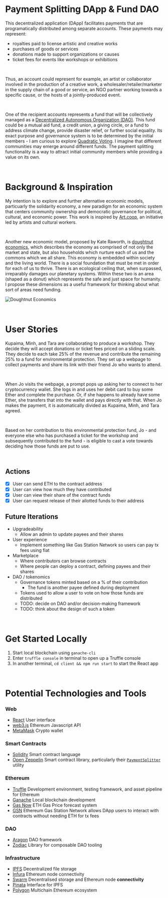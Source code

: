 # Payment Splitting DApp & Fund DAO
This decentralized application (DApp) facilitates payments that are programatically distributed among separate accounts. These payments may represent:

- royalties paid to license artistic and creative works
- purchases of goods or services
- donations made to support organizations or causes
- ticket fees for events like workshops or exhibitions

<br/>

Thus, an account could represent for example, an artist or collaborator involved in the production of a creative work, a wholesaler/retailer/marketer in the supply chain of a good or service, an NGO partner working towards a specific cause, or the hosts of a jointly-produced event. 

<br/>

One of the recipient accounts represents a fund that will be collectively managed as a [Decentralized Autonomous Organization (DAO)](https://ethereum.org/en/dao/). This fund could be a mutual aid fund, a credit union, a giving circle, or a fund to address climate change, provide disaster relief, or further social equality. Its exact purpose and governance system is to be determined by the initial members - I am curious to explore [Quadratic Voting](https://www.radicalxchange.org/concepts/quadratic-voting/). I imagine that different communities may emerge around different funds. The payment splitting functionality is a way to attract initial community members while providing a value on its own.

<br/>

# Background & Inspiration
My intention is to explore and further alternative economic models, particuarly the solidarity economy, a new paradigm for an economic system that centers community ownership and democratic governance for political, cultural, and economic power. This work is inspired by [Art.coop](https://art.coop/), an initiative led by artists and cultural workers.

<br/>

Another new economic model, proposed by Kate Raworth, is [doughtnut economics](https://www.kateraworth.com/doughnut/), which describes the economy as comprised of not only the market and state, but also households which nurture each of us and the commons which we all share. This economy is embedded within society and the living world. There is a social foundation that must be met in order for each of us to thrive. There is an ecological ceiling that, when surpassed, irreparably damages our planetary systems. Within these two is an area (shaped as a donut) which represents the safe and just space for humanity. I propose these dimensions as a useful framework for thinking about what sort of areas need funding.

![Doughtnut Economics](https://economicsdetective.com/wp-content/uploads/2017/03/doughnut.jpg "Doughtnut Economics")

<br/>

# User Stories
Kupaima, Minh, and Tara are collaborating to produce a workshop. They decide they will accept donations or ticket fees priced on a sliding scale. They decide to each take 25% of the revenue and contribute the remaining 25% to a fund for environmental protection. They set up a webpage to collect payments and share its link with their friend Jo who wants to attend. 

<br/>

When Jo visits the webpage, a prompt pops up asking her to connect to her cryptocurrency wallet. She logs in and uses her debit card to buy some Ether and complete the purchase. Or, if she happens to already have some Ether, she transfers that into the wallet and pays directly with that.  When Jo makes the payment, it is automatically divided as Kupaima, Minh, and Tara agreed. 

<br/>

Based on her contribution to this environmental protection fund, Jo - and everyone else who has purchased a ticket for the workshop and subsequently contributed to the fund - is eligible to cast a vote towards deciding how those funds are put to use.

<br/>

## Actions
- [x] User can send ETH to the contract address
- [x] User can view how much they have contributed
- [x] User can view their share of the contract funds
- [x] User can request release of their allotted funds to their address

## Future Iterations
- Upgradeability
  - Allow an admin to update payees and their shares
- User experience
  - Implement something like Gas Station Network so users can pay tx fees using fiat
- Marketplace
  -  Where contributors can browse contracts
  -  Where people can deploy a contract, defining payees and their shares
- DAO / tokenomics
  - Governance tokens minted based on a % of their contribution
    - The fund is another payee defined during deployment
  - Tokens used to allow a user to vote on how those funds are distributed
  - TODO: decide on DAO and/or decision-making framework
  - TODO: think about the design of such a token

   
<br/>

# Get Started Locally
1. Start local blockchain using `ganache-cli`
2. Enter `truffle console` in terminal to open up a Truffle console
3. In another terminal, `cd client && npm run start` to start the React app

<br/>

# Potential Technologies and Tools

### Web
- [React](https://reactjs.org/) User interface
- [web3.js](https://github.com/ChainSafe/web3.js) Ethereum Javascript API
- [MetaMask](https://metamask.io/) Crypto wallet

### Smart Contracts
- [Solidity](https://github.com/ethereum/solidity) Smart contract language
- [Open Zeppelin](https://openzeppelin.com/contracts/) Smart contract library, particularly their [`PaymentSplitter`](https://docs.openzeppelin.com/contracts/3.x/api/payment#PaymentSplitter) utility

### Ethereum
- [Truffle](https://github.com/trufflesuite/truffle) Development environment, testing framework, and asset pipeline for Ethereum
- [Ganache](https://www.trufflesuite.com/ganache) Local blockchain development
- [Gas Now](https://www.gasnow.org/) ETH Gas Price forecast system
- [GSN](https://opengsn.org/) Ethereum Gas Station Network allows DApp users to interact with contracts without needing ETH for tx fees

### DAO
- [Aragon](https://aragon.org/dao) DAO framework
- [Zodiac](https://github.com/gnosis/zodiac) Library for composable DAO tooling

### Infrastructure
- [IPFS](https://ipfs.io/) Decentralized file storage
- [Infura](https://infura.io/) Ethereum node connectivity
- [Swarm](https://www.ethswarm.org/) Decentralised storage and Ethereum node **connectivity**
- [Pinata](https://www.pinata.cloud/) Interface for IPFS
- [Polygon](https://polygon.technology/) Multichain Ethereum ecosystem
